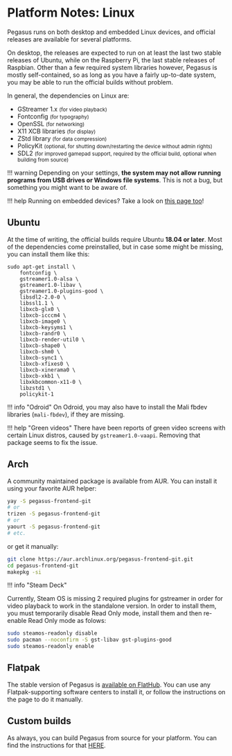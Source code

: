 # Platform Notes: Linux

Pegasus runs on both desktop and embedded Linux devices, and official releases are available for several platforms.

On desktop, the releases are expected to run on at least the last two stable releases of Ubuntu, while on the Raspberry Pi, the last stable releases of Raspbian. Other than a few required system libraries however, Pegasus is mostly self-contained, so as long as you have a fairly up-to-date system, you may be able to run the official builds without problem.

In general, the dependencies on Linux are:

- GStreamer 1.x <small>(for video playback)</small>
- Fontconfig <small>(for typography)</small>
- OpenSSL <small>(for networking)</small>
- X11 XCB libraries <small>(for display)</small>
- ZStd library <small>(for data compression)</small>
- PolicyKit <small>(optional, for shutting down/restarting the device without admin rights)</small>
- SDL2 <small>(for improved gamepad support, required by the official build, optional when building from source)</small>

!!! warning
    Depending on your settings, **the system may not allow running programs from USB drives or Windows file systems**. This is not a bug, but something you might want to be aware of.

!!! help
    Running on embedded devices? Take a look on [this page too](platform-raspberry.md)!


## Ubuntu

At the time of writing, the official builds require Ubuntu **18.04 or later**. Most of the dependencies come preinstalled, but in case some might be missing, you can install them like this:

```
sudo apt-get install \
    fontconfig \
    gstreamer1.0-alsa \
    gstreamer1.0-libav \
    gstreamer1.0-plugins-good \
    libsdl2-2.0-0 \
    libssl1.1 \
    libxcb-glx0 \
    libxcb-icccm4 \
    libxcb-image0 \
    libxcb-keysyms1 \
    libxcb-randr0 \
    libxcb-render-util0 \
    libxcb-shape0 \
    libxcb-shm0 \
    libxcb-sync1 \
    libxcb-xfixes0 \
    libxcb-xinerama0 \
    libxcb-xkb1 \
    libxkbcommon-x11-0 \
    libzstd1 \
    policykit-1
```

!!! info "Odroid"
    On Odroid, you may also have to install the Mali fbdev libraries (`mali-fbdev`), if they are missing.

!!! help "Green videos"
    There have been reports of green video screens with certain Linux distros, caused by `gstreamer1.0-vaapi`. Removing that package seems to fix the issue.


## Arch

A community maintained package is available from AUR. You can install it using your favorite AUR helper:

```sh
yay -S pegasus-frontend-git
# or
trizen -S pegasus-frontend-git
# or
yaourt -S pegasus-frontend-git
# etc.
```
or get it manually:

```sh
git clone https://aur.archlinux.org/pegasus-frontend-git.git
cd pegasus-frontend-git
makepkg -si
```

!!! info "Steam Deck"

Currently, Steam OS is missing 2 required plugins for gstreamer in order for video playback to work in the standalone version. In order to install them, you must temporarily disable Read Only mode, install them and then re-enable Read Only mode as folows:
```bash
sudo steamos-readonly disable
sudo pacman --noconfirm -S gst-libav gst-plugins-good
sudo steamos-readonly enable
```

## Flatpak

The stable version of Pegasus is [available on FlatHub](https://flathub.org/apps/details/org.pegasus_frontend.Pegasus). You can use any Flatpak-supporting software centers to install it, or follow the instructions on the page to do it manually.


## Custom builds

As always, you can build Pegasus from source for your platform. You can find the instructions for that [HERE](../dev/build.md).

